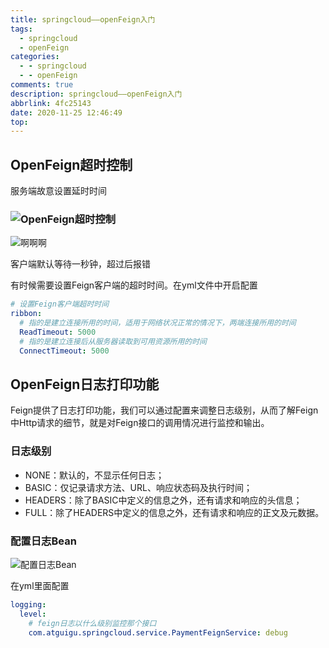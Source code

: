 ```yaml
---
title: springcloud——openFeign入门
tags:
  - springcloud
  - openFeign
categories:
  - - springcloud
  - - openFeign
comments: true
description: springcloud——openFeign入门
abbrlink: 4fc25143
date: 2020-11-25 12:46:49
top:
---
```


## OpenFeign超时控制

服务端故意设置延时时间

### ![OpenFeign超时控制](http://img.jared.top/202011251251_722.png)

![啊啊啊](http://img.jared.top/202011251253_728.png)

客户端默认等待一秒钟，超过后报错

有时候需要设置Feign客户端的超时时间。在yml文件中开启配置

```yml
# 设置Feign客户端超时时间
ribbon:
  # 指的是建立连接所用的时间，适用于网络状况正常的情况下，两端连接所用的时间
  ReadTimeout: 5000
  # 指的是建立连接后从服务器读取到可用资源所用的时间
  ConnectTimeout: 5000
```



## OpenFeign日志打印功能

Feign提供了日志打印功能，我们可以通过配置来调整日志级别，从而了解Feign中Http请求的细节，就是对Feign接口的调用情况进行监控和输出。

### 日志级别

- NONE：默认的，不显示任何日志；
- BASIC：仅记录请求方法、URL、响应状态码及执行时间；
- HEADERS：除了BASIC中定义的信息之外，还有请求和响应的头信息；
- FULL：除了HEADERS中定义的信息之外，还有请求和响应的正文及元数据。



### 配置日志Bean

![配置日志Bean](http://img.jared.top/202011251312_946.png)

在yml里面配置

```yml
logging:
  level:
    # feign日志以什么级别监控那个接口
    com.atguigu.springcloud.service.PaymentFeignService: debug
```

